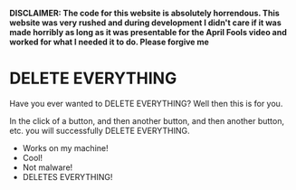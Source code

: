 **DISCLAIMER: The code for this website is absolutely horrendous. This website was very rushed and during development I didn't care if it was made horribly as long as it was presentable for the April Fools video and worked for what I needed it to do. Please forgive me**

# DELETE EVERYTHING
Have you ever wanted to DELETE EVERYTHING? Well then this is for you.

In the click of a button, and then another button, and then another button, etc. you will successfully DELETE EVERYTHING.

* Works on my machine!
* Cool!
* Not malware!
* DELETES EVERYTHING!